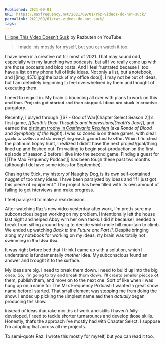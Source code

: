 ```yaml
---
Published: 2021-09-01
URL: https://maxfrequency.net/2021/09/01/raz-videos-do-not-suck/
permalink: 2021/09/01/raz-videos-do-not-suck/
tags:
---
```

[I Hope This Video Doesn’t Suck](https://www.youtube.com/watch?v=7HiNO5Q-mmY) by Razbuten on YouTube

> I made this mostly for myself, but you can watch it too.

I have been in a creative rut for most of 2021. That may sound odd, especially with my launching two podcasts, but all I’ve really come up with are those podcasts and blog posts. And I feel frustrated because I, too, have a list on my phone full of little ideas. Not only a list, but a notebook, and [[img_4570.jpg|the back of my office door]]. I may not be out of ideas, but I am definitely beginning to feel overwhelmed by them and thought of executing them.

I need to reign it in. My brain is bouncing all over with plans to work on this and that. Projects get started and then stopped. Ideas are stuck in creative purgatory.

Recently, I played through [[S2 - God of War|Chapter Select Season 2]]’s first game, *[[Death’s Door Thoughts and Impressions|Death’s Door]]*, and earned the [platinum trophy in *Castlevania Requiem*](https://twitter.com/MaxRoberts143/status/1432448505507983362) (aka *Rondo of Blood* and *Symphony of the Night*). I was so zoned in on these games, with clear goals to collect and do everything each game had to offer. When I finished the platinum trophy hunt, I realized I didn’t have the next project/goal/thing lined up and fleshed out. I’m waiting to begin post-production on the first episode of season 2 before I dive into the second game. Finding a guest for [[The Max Frequency Podcast]] has been tough these past two months (although I do have some ideas for September).

Chasing the Stick, my history of Naughty Dog, is its own self-contained nugget of too many ideas. I have been paralyzed by ideas and “if I just got this piece of equipment.” The project has been filled with its own amount of failing to get interviews and make progress.

I feel paralyzed to make a real decision.

After watching Raz’s new video yesterday after work, I’m pretty sure my subconscious began working on my problem. I intentionally left the house last night and helped Abby with her own tasks. I did it because I needed a break from sitting around trying to decide which mole hill mountain to climb. We ended up watching *Back to the Future and Part II*. Despite bringing along my notebook for working on my ideas, my brain was totally not swimming in the Idea Sea.

It was right before bed that I think I came up with a solution, which I understand is fundamentally *another* idea. My subconscious found an answer and brought it to the surface.

My ideas are big. I need to break them down. I need to build up into the big ones. So, I’m going to try and break them down. I’ll create smaller pieces of them, publish them, and move on to the next one. Sort of like when I was hung up on a name for The Max Frequency Podcast: I wanted a great show name before I started. That small element was stopping me from doing the show. I ended up picking the simplest name and then *actually* began producing the show.

Instead of ideas that take months of work and skills I haven’t fully developed, I need to tackle shorter turnarounds and develop those skills. Honestly, that’s the approach I’ve mostly had with Chapter Select. I suppose I’m adopting that across all my projects.

To semi-quote Raz: I wrote this mostly for myself, but you can read it too.